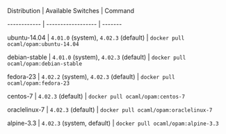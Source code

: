 Distribution | Available Switches | Command

------------ | ------------------ | -------

ubuntu-14.04 | `4.01.0` (system), `4.02.3` (default) | `docker pull ocaml/opam:ubuntu-14.04`

debian-stable | `4.01.0` (system), `4.02.3` (default) | `docker pull ocaml/opam:debian-stable`

fedora-23 | `4.02.2` (system), `4.02.3` (default) | `docker pull ocaml/opam:fedora-23`

centos-7 | `4.02.3` (default) | `docker pull ocaml/opam:centos-7`

oraclelinux-7 | `4.02.3` (default) | `docker pull ocaml/opam:oraclelinux-7`

alpine-3.3 | `4.02.3` (system, default) | `docker pull ocaml/opam:alpine-3.3`
